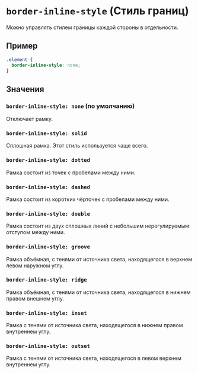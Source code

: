 # `border-inline-style` (Стиль границ)

Можно управлять стилем границы каждой стороны в отдельности.

## Пример

```css
.element {
  border-inline-style: none;
}
```

## Значения

### `border-inline-style: none` (по умолчанию)

Отключает рамку.

### `border-inline-style: solid`

Сплошная рамка. Этот стиль используется чаще всего.

### `border-inline-style: dotted`

Рамка состоит из точек с пробелами между ними.

### `border-inline-style: dashed`

Рамка состоит из коротких чёрточек с пробелами между ними.

### `border-inline-style: double`

Рамка состоит из двух сплошных линий с небольшим нерегулируемым отступом между ними.

### `border-inline-style: groove`

Рамка объёмная, с тенями от источника света, находящегося в верхнем левом наружном углу.

### `border-inline-style: ridge`

Рамка объёмная, с тенями от источника света, находящегося в нижнем правом внешнем углу.

### `border-inline-style: inset`

Рамка с тенями от источника света, находящегося в нижнем правом внутреннем углу.

### `border-inline-style: outset`

Рамка с тенями от источника света, находящегося в левом верхнем внутреннем углу.
